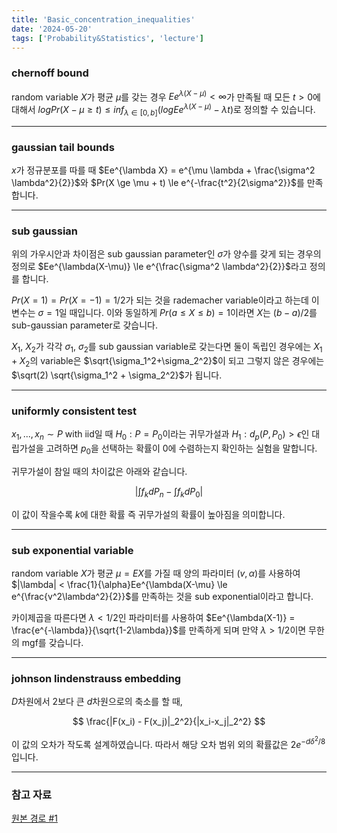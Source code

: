 ```yaml
---
title: 'Basic_concentration_inequalities'
date: '2024-05-20'
tags: ['Probability&Statistics', 'lecture']
---
```


### chernoff bound

random variable $X$가 평균 $\mu$를 갖는 경우 $Ee^{\lambda(X-\mu)} < \infty$가 만족될 때 모든 $t > 0$에 대해서 $log Pr(X-\mu \ge t) \le inf_{\lambda \in [0, b]} (log Ee^{\lambda(X-\mu)} - \lambda t)$로 정의할 수 있습니다.

---

### gaussian tail bounds

$x$가 정규분포를 따를 때 $Ee^{\lambda X} = e^{\mu \lambda + \frac{\sigma^2 \lambda^2}{2}}$와 $Pr(X \ge \mu + t) \le e^{-\frac{t^2}{2\sigma^2}}$를 만족합니다.

---

### sub gaussian

위의 가우시안과 차이점은 sub gaussian parameter인 $\sigma$가 양수를 갖게 되는 경우의 정의로 $Ee^{\lambda(X-\mu)} \le e^{\frac{\sigma^2 \lambda^2}{2}}$라고 정의를 합니다.

$Pr(X=1) = Pr(X=-1) = 1/2$가 되는 것을 rademacher variable이라고 하는데 이 변수는 $\sigma=1$일 때입니다. 이와 동일하게 $Pr(a \le X \le b) = 1$이라면 $X$는 $(b-a)/2$를 sub-gaussian parameter로 갖습니다.

$X_1$, $X_2$가 각각 $\sigma_1$, $\sigma_2$를 sub gaussian variable로 갖는다면 둘이 독립인 경우에는 $X_1 + X_2$의 variable은 $\sqrt{\sigma_1^2+\sigma_2^2}$이 되고 그렇지 않은 경우에는 $\sqrt(2) \sqrt{\sigma_1^2 + \sigma_2^2}$가 됩니다.

---

### uniformly consistent test

$x_1, ..., x_n \sim P$ with iid일 때 $H_0 : P = P_0$이라는 귀무가설과 $H_1 : d_p(P, P_0) > \epsilon$인 대립가설을 고려하면 $p_0$을 선택하는 확률이 0에 수렴하는지 확인하는 실험을 말합니다.

귀무가설이 참일 때의 차이값은 아래와 같습니다.

$$
|\int f_k dP_n - \int f_k dP_0|
$$

이 값이 작을수록 $k$에 대한 확률 즉 귀무가설의 확률이 높아짐을 의미합니다.

---

### sub exponential variable

random variable $X$가 평균 $\mu=EX$를 가질 때 양의 파라미터 $(v, \alpha)$를 사용하여 $|\lambda| < \frac{1}{\alpha}Ee^{\lambda(X-\mu} \le e^{\frac{v^2\lambda^2}{2}}$를 만족하는 것을 sub exponential이라고 합니다.

카이제곱을 따른다면 $\lambda < 1/2$인 파라미터를 사용하여 $Ee^{\lambda(X-1)} = \frac{e^{-\lambda}}{\sqrt{1-2\lambda}}$를 만족하게 되며 만약 $\lambda > 1/2$이면 무한의 mgf를 갖습니다.

---

### johnson lindenstrauss embedding

$D$차원에서 2보다 큰 $d$차원으로의 축소를 할 때,

$$
\frac{|F(x_i) - F(x_j)|_2^2}{|x_i-x_j|_2^2}
$$

이 값의 오차가 작도록 설계하였습니다. 따라서 해당 오차 범위 외의 확률값은 $2e^{-d\delta^2/8}$입니다.

---

### 참고 자료

[원본 경로 #1](https://www.dropbox.com/scl/fi/49qolod5jxcaadoxk8ule/Chap6-concentrationIneq.pdf?rlkey=6n0ppjr6t8r0fqrkjyxn2ydwc&dl=0)



